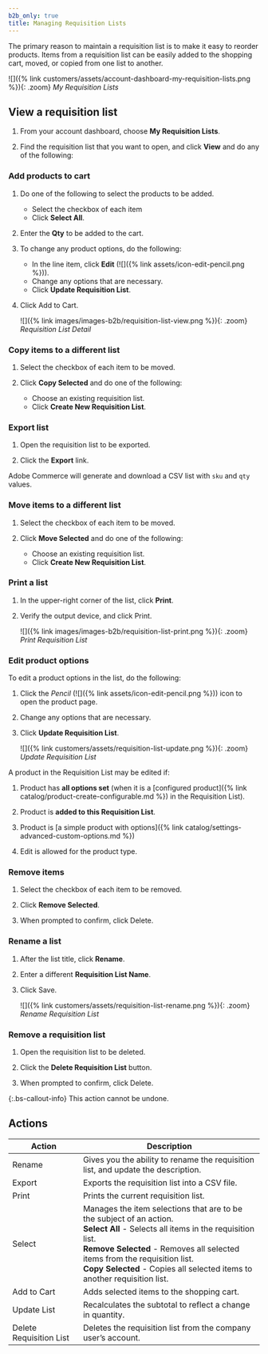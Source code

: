 ```yaml
---
b2b_only: true
title: Managing Requisition Lists
---
```


The primary reason to maintain a requisition list is to make it easy to reorder products. Items from a requisition list can be easily added to the shopping cart, moved, or copied from one list to another.

![]({% link customers/assets/account-dashboard-my-requisition-lists.png %}){: .zoom}
_My Requisition Lists_

## View a requisition list

1. From your account dashboard, choose **My Requisition Lists**.

1. Find the requisition list that you want to open, and click **View** and do any of the following:

### Add products to cart

1. Do one of the following to select the products to be added.

   - Select the checkbox of each item
   - Click **Select All**.

1. Enter the **Qty** to be added to the cart.

1. To change any product options, do the following:

   - In the line item, click **Edit** (![]({% link assets/icon-edit-pencil.png %})).
   - Change any options that are necessary.
   - Click **Update Requisition List**.

1. Click <span class="btn">Add to Cart</span>.

   ![]({% link images/images-b2b/requisition-list-view.png %}){: .zoom}
   _Requisition List Detail_

### Copy items to a different list

1. Select the checkbox of each item to be moved.

1. Click **Copy Selected** and do one of the following:

   - Choose an existing requisition list.
   - Click **Create New Requisition List**.

### Export list

1. Open the requisition list to be exported.

1. Click the **Export** link.

Adobe Commerce will generate and download a CSV list with `sku` and `qty` values.

### Move items to a different list

1. Select the checkbox of each item to be moved.

1. Click **Move Selected** and do one of the following:

   - Choose an existing requisition list.
   - Click **Create New Requisition List**.

### Print a list

1. In the upper-right corner of the list, click **Print**.

1. Verify the output device, and click <span class="btn">Print</span>.

   ![]({% link images/images-b2b/requisition-list-print.png %}){: .zoom}
   _Print Requisition List_

### Edit product options

To edit a product options in the list, do the following:

1. Click the _Pencil_  (![]({% link assets/icon-edit-pencil.png %})) icon to open the product page.

1. Change any options that are necessary.

1. Click **Update Requisition List**.

   ![]({% link customers/assets/requisition-list-update.png %}){: .zoom}
   _Update Requisition List_

A product in the Requisition List may be edited if:

1. Product has **all options set** (when it is a [configured product]({% link catalog/product-create-configurable.md %}) in the Requisition List).

1. Product is **added to this Requisition List**.

1. Product is [a simple product with options]({% link catalog/settings-advanced-custom-options.md %})

1. Edit is allowed for the product type.

### Remove items

1. Select the checkbox of each item to be removed.

1. Click **Remove Selected**.

1. When prompted to confirm, click <span class="btn">Delete</span>.

### Rename a list

1. After the list title, click **Rename**.

1. Enter a different **Requisition List Name**.

1. Click <span class="btn">Save</span>.

   ![]({% link customers/assets/requisition-list-rename.png %}){: .zoom}
   _Rename Requisition List_

### Remove a requisition list

1. Open the requisition list to be deleted.

1. Click the **Delete Requisition List** button.

1. When prompted to confirm, click <span class="btn">Delete</span>.

{:.bs-callout-info}
This action cannot be undone.

## Actions

|Action|Description|
|--- |--- |
|Rename|Gives you the ability to rename the requisition list, and update the description.|
|Export|Exports the requisition list into a CSV file. |
|Print|Prints the current requisition list.|
|Select|Manages the item selections that are to be the subject of an action. <br/>**Select All** - Selects all items in the requisition list. <br/>**Remove Selected** - Removes all selected items from the requisition list. <br/>**Copy Selected** - Copies all selected items to another requisition list.|
|Add to Cart|Adds selected items to the shopping cart.|
|Update List|Recalculates the subtotal to reflect a change in quantity.|
|Delete Requisition List|Deletes the requisition list from the company user’s account.|
